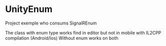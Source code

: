# UnityEnum

Project exemple who consums SignalREnum

The class with enum type works find in editor but not in mobile with IL2CPP compilation (Android/Ios)
Without enum works on both
